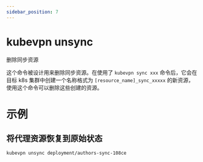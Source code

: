 ```yaml
---
sidebar_position: 7
---
```


# kubevpn unsync

删除同步资源

这个命令被设计用来删除同步资源。在使用了 `kubevpn sync xxx` 命令后，它会在目标 k8s
集群中创建一个名称格式为 `[resource_name]_sync_xxxxx` 的新资源，使用这个命令可以删除这些创建的资源。

# 示例

## 将代理资源恢复到原始状态

```shell
kubevpn unsync deployment/authors-sync-108ce
```